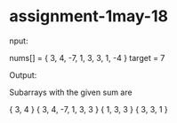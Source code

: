 # assignment-1may-18
nput:
 
nums[] = { 3, 4, -7, 1, 3, 3, 1, -4 }
target = 7
 
Output:
 
Subarrays with the given sum are
 
{ 3, 4 }
{ 3, 4, -7, 1, 3, 3 }
{ 1, 3, 3 }
{ 3, 3, 1 }
